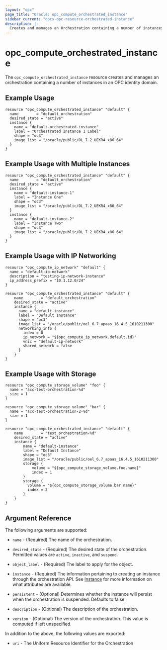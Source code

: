 ```yaml
---
layout: "opc"
page_title: "Oracle: opc_compute_orchestrated_instance"
sidebar_current: "docs-opc-resource-orchestrated-instance"
description: |-
  Creates and manages an Orchestration containing a number of instances in an OPC identity domain.
---
```


# opc\_compute\_orchestrated\_instance

The ``opc_compute_orchestrated_instance`` resource creates and manages an orchestration containing a number of
instances in an OPC identity domain.

## Example Usage

```hcl
resource "opc_compute_orchestrated_instance" "default" {
  name        = "default_orchestration"
  desired_state = "active"
  instance {
    name = "default-orchestrated-instance"
    label = "Orchestrated Instance 1 Label"
    shape = "oc3"
    image_list = "/oracle/public/OL_7.2_UEKR4_x86_64"
  }
}
```

## Example Usage with Multiple Instances

```hcl
resource "opc_compute_orchestrated_instance" "default" {
  name        = "default_orchestration"
  desired_state = "active"
  instance {
    name = "default-instance-1"
    label = "Instance One"
    shape = "oc3"
    image_list = "/oracle/public/OL_7.2_UEKR4_x86_64"
  }
  instance {
    name = "default-instance-2"
    label = "Instance Two"
    shape = "oc3"
    image_list = "/oracle/public/OL_7.2_UEKR4_x86_64"
  }
}
```

## Example Usage with IP Networking

```hcl
resource "opc_compute_ip_network" "default" {
  name = "default-ip-network"
  description = "testing-ip-network-instance"
  ip_address_prefix = "10.1.12.0/24"
}

resource "opc_compute_orchestrated_instance" "default" {
	name        = "default_orchestration"
	desired_state = "active"
	instance {
	  name = "default-instance"
	  label = "Default Instance"
	  shape = "oc3"
	  image_list = "/oracle/public/oel_6.7_apaas_16.4.5_1610211300"
	  networking_info {
	    index = 0
	    ip_network = "${opc_compute_ip_network.default.id}"
	    vnic = "default-ip-network"
	    shared_network = false
	  }
	}
}
```

## Example Usage with Storage

```hcl
resource "opc_compute_storage_volume" "foo" {
  name = "acc-test-orchestration-%d"
  size = 1
}

resource "opc_compute_storage_volume" "bar" {
  name = "acc-test-orchestration-2-%d"
  size = 1
}

resource "opc_compute_orchestrated_instance" "default" {
	name        = "test_orchestration-%d"
	desired_state = "active"
	instance {
		name = "default-instance"
		label = "Default Instance"
		shape = "oc3"
		image_list = "/oracle/public/oel_6.7_apaas_16.4.5_1610211300"
		storage {
			volume = "${opc_compute_storage_volume.foo.name}"
			index = 1
		}
		storage {
		  volume = "${opc_compute_storage_volume.bar.name}"
		  index = 2
		}
	}
}
```

## Argument Reference

The following arguments are supported:

* `name` - (Required) The name of the orchestration.

* `desired_state` - (Required) The desired state of the orchestration. Permitted values are `active`, `inactive`, and
`suspend`.

* `object_label` - (Required) The label to apply for the object.

* `instance` - (Required) The information pertaining to creating an instance through the orchestration API.
See [Instance](https://www.terraform.io/docs/providers/opc/r/opc_compute_instance.html) for more information on what
attributes are available.

* `persistent` - (Optional) Determines whether the instance will persist when the orchestration is suspended.
Defaults to false.

* `description` - (Optional) The description of the orchestration.

* `version` - (Optional) The version of the orchestration. This value is computed if left unspecified.

In addition to the above, the following values are exported:

* `uri` - The Uniform Resource Identifier for the Orchestration
